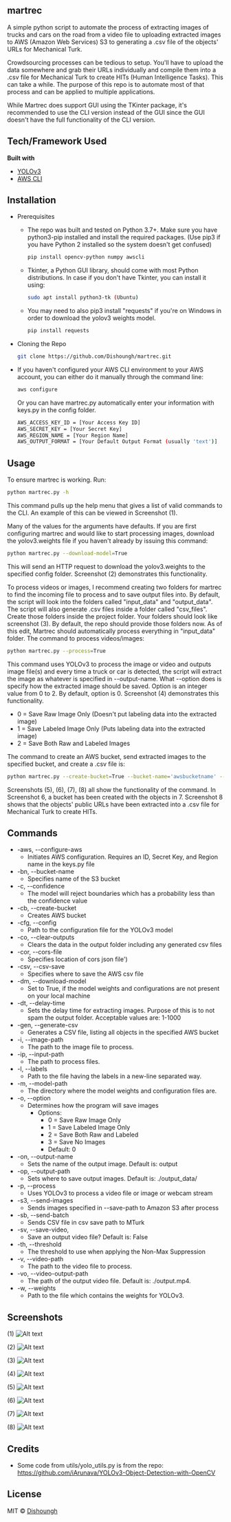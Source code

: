 ## martrec
A simple python script to automate the process of extracting images of trucks and cars on the road from a video file to uploading extracted images to AWS (Amazon Web Services) S3 to generating a .csv file of the objects' URLs for Mechanical Turk.

Crowdsourcing processes can be tedious to setup. You'll have to upload the data somewhere and grab their URLs individually and compile them into a .csv file for Mechanical Turk to create HITs (Human Intelligence Tasks). This can take a while. The purpose of this repo is to automate most of that process and can be applied to multiple applications.

While Martrec does support GUI using the TKinter package, it's recommended to use the CLI version instead of the GUI since the GUI doesn't have the full functionality of the CLI version.


## Tech/Framework Used
<b>Built with</b>
- [YOLOv3](https://pjreddie.com/darknet/yolo/)
- [AWS CLI](https://aws.amazon.com/cli/)



## Installation
- Prerequisites
  - The repo was built and tested on Python 3.7+. Make sure you have python3-pip installed and install the required packages. (Use pip3 if you have Python 2 installed so the system doesn't get confused)
    ```sh
    pip install opencv-python numpy awscli
    ```
  - Tkinter, a Python GUI library, should come with most Python distributions. In case if you don't have Tkinter, you can install it using:
    ```sh
    sudo apt install python3-tk (Ubuntu)
    ```
  - You may need to also pip3 install "requests" if you're on Windows in order to download the yolov3 weights model.
    ```sh
    pip install requests
    ```

- Cloning the Repo
  ```sh
  git clone https://github.com/Dishoungh/martrec.git
  ```
- If you haven't configured your AWS CLI environment to your AWS account, you can either do it manually through the command line:
  ```sh
  aws configure
  ```
  
  Or you can have martrec.py automatically enter your information with keys.py in the config folder.
  ```sh
  AWS_ACCESS_KEY_ID = [Your Access Key ID]
  AWS_SECRET_KEY = [Your Secret Key]
  AWS_REGION_NAME = [Your Region Name]
  AWS_OUTPUT_FORMAT = [Your Default Output Format (usually 'text')]
  ```

## Usage
To ensure martrec is working. Run:
```sh
python martrec.py -h
```
This command pulls up the help menu that gives a list of valid commands to the CLI. An example of this can be viewed in Screenshot (1).

Many of the values for the arguments have defaults. If you are first configuring martrec and would like to start processing images, download the yolov3.weights file if you haven't already by issuing this command:  
```sh
python martrec.py --download-model=True
```
This will send an HTTP request to download the yolov3.weights to the specified config folder. Screenshot (2) demonstrates this functionality.  

To process videos or images, I recommend creating two folders for martrec to find the incoming file to process and to save output files into. By default, the script will look into the folders called "input_data" and "output_data". The script will also generate .csv files inside a folder called "csv_files". Create those folders inside the project folder. Your folders should look like screenshot (3). By default, the repo should provide those folders now. As of this edit, Martrec should automatically process everything in "input_data" folder.
The command to process videos/images:  
```sh
python martrec.py --process=True
```

This command uses YOLOv3 to process the image or video and outputs image file(s) and every time a truck or car is detected, the script will extract the image as whatever is specified in --output-name. What --option does is specify how the extracted image should be saved. Option is an integer value from 0 to 2. By default, option is 0. Screenshot (4) demonstrates this functionality.
  - 0 = Save Raw Image Only (Doesn't put labeling data into the extracted image)
  - 1 = Save Labeled Image Only (Puts labeling data into the extracted image)
  - 2 = Save Both Raw and Labeled Images  
  
 The command to create an AWS bucket, send extracted images to the specified bucket, and create a .csv file is:  
 ```sh
 python martrec.py --create-bucket=True --bucket-name='awsbucketname' --send-images=True --generate-csv=True
 ```
 
Screenshots (5), (6), (7), (8) all show the functionality of the command. In Screenshot 6, a bucket has been created with the objects in 7. Screenshot 8 shows that the objects' public URLs have been extracted into a .csv file for Mechanical Turk to create HITs. 

## Commands
- -aws, --configure-aws
  - Initiates AWS configuration. Requires an ID, Secret Key, and Region name in the keys.py file
- -bn, --bucket-name
  - Specifies name of the S3 bucket 
- -c, --confidence
  - The model will reject boundaries which has a probability less than the confidence value
- -cb, --create-bucket
  - Creates AWS bucket
- -cfg, --config
  - Path to the configuration file for the YOLOv3 model
- -co, --clear-outputs
  - Clears the data in the output folder including any generated csv files  
- -cor, --cors-file
  - Specifies location of cors json file')
- -csv, --csv-save
  - Specifies where to save the AWS csv file
- -dm, --download-model
  - Set to True, if the model weights and configurations are not present on your local machine
- -dt, --delay-time
  - Sets the delay time for extracting images. Purpose of this is to not spam the output folder. Acceptable values are:   1-1000
- -gen, --generate-csv
  - Generates a CSV file, listing all objects in the specified AWS bucket
- -i, --image-path
  - The path to the image file to process.
- -ip, --input-path
  - The path to process files.
- -l, --labels
  - Path to the file having the labels in a new-line separated way.
- -m, --model-path
  - The directory where the model weights and configuration files are.
- -o, --option
  - Determines how the program will save images
    - Options:
      - 0 = Save Raw Image Only
      - 1 = Save Labeled Image Only
      - 2 = Save Both Raw and Labeled
      - 3 = Save No Images
      - Default: 0
- -on, --output-name
  - Sets the name of the output image. Default is: output
- -op, --output-path
  - Sets where to save output images. Default is: ./output_data/
- -p, --process
  - Uses YOLOv3 to process a video file or image or webcam stream            
- -s3, --send-images
  - Sends images specified in --save-path to Amazon S3 after process
- -sb, --send-batch
  - Sends CSV file in csv save path to MTurk
- -sv, --save-video,
  - Save an output video file? Default is: False
- -th, --threshold
  - The threshold to use when applying the Non-Max Suppression
- -v, --video-path
  - The path to the video file to process.
- -vo, --video-output-path
  - The path of the output video file. Default is: ./output.mp4.
- -w, --weights
  - Path to the file which contains the weights for YOLOv3.

## Screenshots
(1) ![Alt text](https://user-images.githubusercontent.com/47036723/106171779-984a7e80-6157-11eb-85ff-f93928a3cd57.png "Help Menu")

(2) ![Alt text](https://user-images.githubusercontent.com/47036723/106180680-3c392780-6162-11eb-816d-ba6b97e5811a.png "Download Model")

(3) ![Alt text](https://user-images.githubusercontent.com/47036723/106174980-30963280-615b-11eb-85bb-0e6d9648c8e3.png "Files")

(4) ![Alt text](https://user-images.githubusercontent.com/47036723/106178013-de571080-615e-11eb-8427-32788d69fc6d.png "Process Video")

(5) ![Alt text](https://user-images.githubusercontent.com/47036723/106178416-5d4c4900-615f-11eb-9016-4a8c9cd03f0f.png "AWS Functionality")

(6) ![Alt text](https://user-images.githubusercontent.com/47036723/106192809-4b27d600-6172-11eb-9670-f1714664341b.png "S3 Console")
    
(7) ![Alt text](https://user-images.githubusercontent.com/47036723/106192816-4e22c680-6172-11eb-8203-d5b16b1bb292.png "Objects in Created Bucket")

(8) ![Alt text](https://user-images.githubusercontent.com/47036723/106179123-36424700-6160-11eb-8000-19eebc6e15f9.png "CSV File")


## Credits
- Some code from utils/yolo_utils.py is from the repo: https://github.com/iArunava/YOLOv3-Object-Detection-with-OpenCV


## License
MIT © [Dishoungh]()
